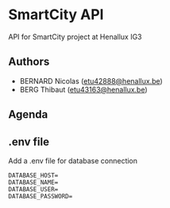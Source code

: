 # SmartCity API
API for SmartCity project at Henallux IG3

## Authors
- BERNARD Nicolas (etu42888@henallux.be)
- BERG Thibaut (etu43163@henallux.be)

## Agenda

## .env file
Add a .env file for database connection 

```
DATABASE_HOST=
DATABASE_NAME=
DATABASE_USER=
DATABASE_PASSWORD=
```